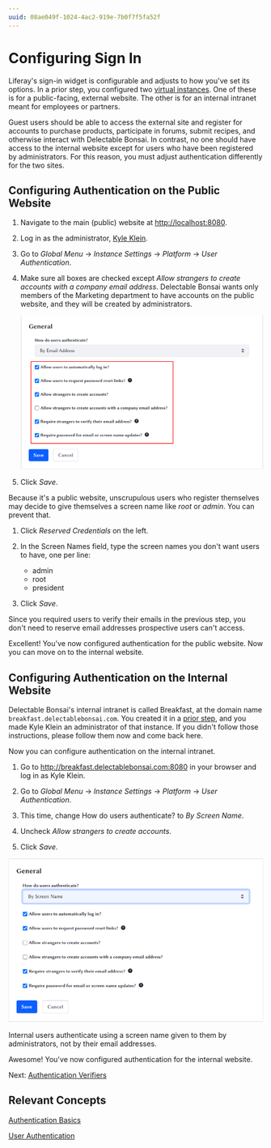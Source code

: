 ```yaml
---
uuid: 08ae049f-1024-4ac2-919e-7b0f7f5fa52f
---
```

# Configuring Sign In

Liferay's sign-in widget is configurable and adjusts to how you've set its options. In a prior step, you configured two [virtual instances](../../configuration/configuring-virtual-instances.md). One of these is for a public-facing, external website. The other is for an internal intranet meant for employees or partners. 

Guest users should be able to access the external site and register for accounts to purchase products, participate in forums, submit recipes, and otherwise interact with Delectable Bonsai. In contrast, no one should have access to the internal website except for users who have been registered by administrators. For this reason, you must adjust authentication differently for the two sites. 

## Configuring Authentication on the Public Website

1. Navigate to the main (public) website at <http://localhost:8080>. 

1. Log in as the administrator, [Kyle Klein](../../users-accounts-organizations/managing-users.md).

1. Go to _Global Menu_ &rarr; _Instance Settings_ &rarr; _Platform_ &rarr; _User Authentication_. 

1. Make sure all boxes are checked except _Allow strangers to create accounts with a company email address_. Delectable Bonsai wants only members of the Marketing department to have accounts on the public website, and they will be created by administrators. 

   ![Having all boxes checked is appropriate for an external site.](./configuring-sign-in/images/01.png)

1. Click _Save_. 

Because it's a public website, unscrupulous users who register themselves may decide to give themselves a screen name like _root_ or _admin_. You can prevent that. 

1. Click _Reserved Credentials_ on the left. 

1. In the Screen Names field, type the screen names you don't want users to have, one per line: 
   - admin
   - root
   - president

1. Click _Save_. 

Since you required users to verify their emails in the previous step, you don't need to reserve email addresses prospective users can't access. 

Excellent! You've now configured authentication for the public website. Now you can move on to the internal website. 

## Configuring Authentication on the Internal Website

Delectable Bonsai's internal intranet is called Breakfast, at the domain name `breakfast.delectablebonsai.com`. You created it in a [prior step](../../configuration/configuring-virtual-instances.md), and you made Kyle Klein an administrator of that instance. If you didn't follow those instructions, please follow them now and come back here. 

Now you can configure authentication on the internal intranet. 

1. Go to <http://breakfast.delectablebonsai.com:8080> in your browser and log in as Kyle Klein. 

1. Go to _Global Menu_ &rarr; _Instance Settings_ &rarr; _Platform_ &rarr; _User Authentication_. 

1. This time, change How do users authenticate? to _By Screen Name_. 

1. Uncheck _Allow strangers to create accounts_. 

1. Click _Save_. 

![Set the options for an internal website.](./configuring-sign-in/images/02.png)

Internal users authenticate using a screen name given to them by administrators, not by their email addresses. 

Awesome! You've now configured authentication for the internal website. 

Next: [Authentication Verifiers](./authentication-verifiers.md)

## Relevant Concepts

[Authentication Basics](https://learn.liferay.com/w/dxp/installation-and-upgrades/securing-liferay/authentication-basics)

[User Authentication](https://learn.liferay.com/web/guest/w/dxp/system-administration/configuring-liferay/virtual-instances/user-authentication)
